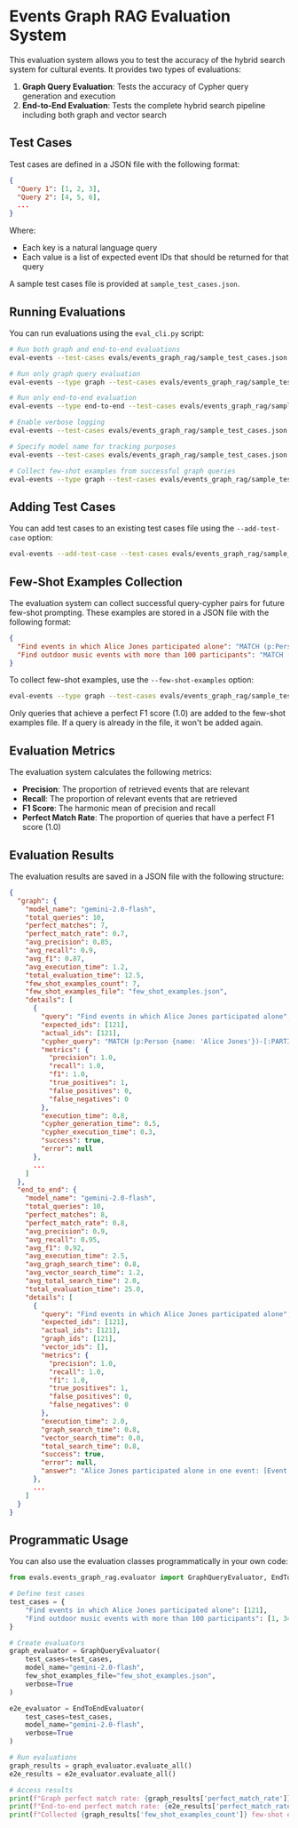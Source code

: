 # Events Graph RAG Evaluation System

This evaluation system allows you to test the accuracy of the hybrid search system for cultural events. It provides two types of evaluations:

1. **Graph Query Evaluation**: Tests the accuracy of Cypher query generation and execution
2. **End-to-End Evaluation**: Tests the complete hybrid search pipeline including both graph and vector search

## Test Cases

Test cases are defined in a JSON file with the following format:

```json
{
  "Query 1": [1, 2, 3],
  "Query 2": [4, 5, 6],
  ...
}
```

Where:
- Each key is a natural language query
- Each value is a list of expected event IDs that should be returned for that query

A sample test cases file is provided at `sample_test_cases.json`.

## Running Evaluations

You can run evaluations using the `eval_cli.py` script:

```bash
# Run both graph and end-to-end evaluations
eval-events --test-cases evals/events_graph_rag/sample_test_cases.json --output results.json

# Run only graph query evaluation
eval-events --type graph --test-cases evals/events_graph_rag/sample_test_cases.json --output graph_results.json

# Run only end-to-end evaluation
eval-events --type end-to-end --test-cases evals/events_graph_rag/sample_test_cases.json --output e2e_results.json

# Enable verbose logging
eval-events --test-cases evals/events_graph_rag/sample_test_cases.json --verbose

# Specify model name for tracking purposes
eval-events --test-cases evals/events_graph_rag/sample_test_cases.json --model-name "gemini-2.0-flash"

# Collect few-shot examples from successful graph queries
eval-events --type graph --test-cases evals/events_graph_rag/sample_test_cases.json --few-shot-examples few_shot_examples.json
```

## Adding Test Cases

You can add test cases to an existing test cases file using the `--add-test-case` option:

```bash
eval-events --add-test-case --test-cases evals/events_graph_rag/sample_test_cases.json --query "Find events featuring jazz music" --expected-ids "7,15,32"
```

## Few-Shot Examples Collection

The evaluation system can collect successful query-cypher pairs for future few-shot prompting. These examples are stored in a JSON file with the following format:

```json
{
  "Find events in which Alice Jones participated alone": "MATCH (p:Person {name: 'Alice Jones'})-[:PARTICIPATED_IN]->(e:Event) WHERE NOT EXISTS((e)<-[:PARTICIPATED_IN]-(:Person)) OR COUNT((e)<-[:PARTICIPATED_IN]-(:Person)) = 1 RETURN e",
  "Find outdoor music events with more than 100 participants": "MATCH (e:Event)-[:BELONGS_TO]->(c:Category {name: 'Music'}), (e)-[:TAKES_PLACE_IN]->(l:Location {type: 'Outdoor'}) WHERE e.number_of_participants > 100 RETURN e"
}
```

To collect few-shot examples, use the `--few-shot-examples` option:

```bash
eval-events --type graph --test-cases evals/events_graph_rag/sample_test_cases.json --few-shot-examples few_shot_examples.json
```

Only queries that achieve a perfect F1 score (1.0) are added to the few-shot examples file. If a query is already in the file, it won't be added again.

## Evaluation Metrics

The evaluation system calculates the following metrics:

- **Precision**: The proportion of retrieved events that are relevant
- **Recall**: The proportion of relevant events that are retrieved
- **F1 Score**: The harmonic mean of precision and recall
- **Perfect Match Rate**: The proportion of queries that have a perfect F1 score (1.0)

## Evaluation Results

The evaluation results are saved in a JSON file with the following structure:

```json
{
  "graph": {
    "model_name": "gemini-2.0-flash",
    "total_queries": 10,
    "perfect_matches": 7,
    "perfect_match_rate": 0.7,
    "avg_precision": 0.85,
    "avg_recall": 0.9,
    "avg_f1": 0.87,
    "avg_execution_time": 1.2,
    "total_evaluation_time": 12.5,
    "few_shot_examples_count": 7,
    "few_shot_examples_file": "few_shot_examples.json",
    "details": [
      {
        "query": "Find events in which Alice Jones participated alone",
        "expected_ids": [121],
        "actual_ids": [121],
        "cypher_query": "MATCH (p:Person {name: 'Alice Jones'})-[:PARTICIPATED_IN]->(e:Event) WHERE NOT EXISTS((e)<-[:PARTICIPATED_IN]-(:Person)) OR COUNT((e)<-[:PARTICIPATED_IN]-(:Person)) = 1 RETURN e",
        "metrics": {
          "precision": 1.0,
          "recall": 1.0,
          "f1": 1.0,
          "true_positives": 1,
          "false_positives": 0,
          "false_negatives": 0
        },
        "execution_time": 0.8,
        "cypher_generation_time": 0.5,
        "cypher_execution_time": 0.3,
        "success": true,
        "error": null
      },
      ...
    ]
  },
  "end_to_end": {
    "model_name": "gemini-2.0-flash",
    "total_queries": 10,
    "perfect_matches": 8,
    "perfect_match_rate": 0.8,
    "avg_precision": 0.9,
    "avg_recall": 0.95,
    "avg_f1": 0.92,
    "avg_execution_time": 2.5,
    "avg_graph_search_time": 0.8,
    "avg_vector_search_time": 1.2,
    "avg_total_search_time": 2.0,
    "total_evaluation_time": 25.0,
    "details": [
      {
        "query": "Find events in which Alice Jones participated alone",
        "expected_ids": [121],
        "actual_ids": [121],
        "graph_ids": [121],
        "vector_ids": [],
        "metrics": {
          "precision": 1.0,
          "recall": 1.0,
          "f1": 1.0,
          "true_positives": 1,
          "false_positives": 0,
          "false_negatives": 0
        },
        "execution_time": 2.0,
        "graph_search_time": 0.8,
        "vector_search_time": 0.0,
        "total_search_time": 0.8,
        "success": true,
        "error": null,
        "answer": "Alice Jones participated alone in one event: [Event details...]"
      },
      ...
    ]
  }
}
```

## Programmatic Usage

You can also use the evaluation classes programmatically in your own code:

```python
from evals.events_graph_rag.evaluator import GraphQueryEvaluator, EndToEndEvaluator

# Define test cases
test_cases = {
    "Find events in which Alice Jones participated alone": [121],
    "Find outdoor music events with more than 100 participants": [1, 34, 77]
}

# Create evaluators
graph_evaluator = GraphQueryEvaluator(
    test_cases=test_cases,
    model_name="gemini-2.0-flash",
    few_shot_examples_file="few_shot_examples.json",
    verbose=True
)

e2e_evaluator = EndToEndEvaluator(
    test_cases=test_cases,
    model_name="gemini-2.0-flash",
    verbose=True
)

# Run evaluations
graph_results = graph_evaluator.evaluate_all()
e2e_results = e2e_evaluator.evaluate_all()

# Access results
print(f"Graph perfect match rate: {graph_results['perfect_match_rate']}")
print(f"End-to-end perfect match rate: {e2e_results['perfect_match_rate']}")
print(f"Collected {graph_results['few_shot_examples_count']} few-shot examples") 